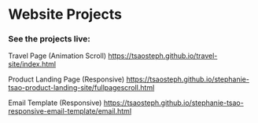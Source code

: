 # Website Projects

### See the projects live:

Travel Page (Animation Scroll)
https://tsaosteph.github.io/travel-site/index.html

Product Landing Page (Responsive)
https://tsaosteph.github.io/stephanie-tsao-product-landing-site/fullpagescroll.html

Email Template (Responsive)
https://tsaosteph.github.io/stephanie-tsao-responsive-email-template/email.html

